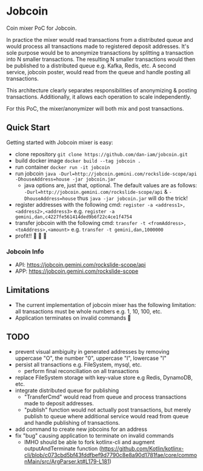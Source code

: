 # Jobcoin

Coin mixer PoC for Jobcoin.

In practice the mixer would read transactions from a distributed queue and would process all transactions made to registered
deposit addresses. It's sole purpose would be to anonymize transactions by splitting a transaction
into N smaller transactions. The resulting N smaller transactions would then be published to a distributed queue e.g. Kafka, Redis, etc. 
A second service, jobcoin poster, would read from the queue and handle posting all transactions.

This architecture clearly separates responsibilities of anonymizing & posting transactions. 
Additionally, it allows each operation to scale independently.

For this PoC, the mixer/anonymizer will both mix and post transactions.

## Quick Start

Getting started with Jobcoin mixer is easy:
* clone repository `git clone https://github.com/dan-iam/jobcoin.git`
* build docker image `docker build --tag jobcoin .`
* run container `docker run -it jobcoin`
* run jobcoin `java -Durl=http://jobcoin.gemini.com/rockslide-scope/api -DhouseAddress=house -jar jobcoin.jar`
    * java options are, just that, optional. The default values are as follows: `-Durl=http://jobcoin.gemini.com/rockslide-scope/api` & `-DhouseAddress=house` thus `java -jar jobcoin.jar` will do the trick!
* register addresses with the following cmd: `register -a <address1>,<address2>,<address3>` e.g. `register -a gemini,dan,c4227fe561414ded9b6f22c4ce1f4754`
* transfer jobcoin with the following cmd: `transfer -t <fromAddress>,<toAddress>,<amount>` e.g. `transfer -t gemini,dan,1000000`
* profit!! 💸 💸 💸

### Jobcoin Info
* API: https://jobcoin.gemini.com/rockslide-scope/api 
* APP: https://jobcoin.gemini.com/rockslide-scope 

## Limitations
* The current implementation of jobcoin mixer has the following limitation: all transactions must be whole numbers e.g. 1, 10, 100, etc.
* Application terminates on invalid commands 🤮

## TODO
* prevent visual ambiguity in generated addresses by removing uppercase "O", the number "0", uppercase "I", lowercase "l"
* persist all transactions e.g. FileSystem, mysql, etc.
    * perform final reconciliation on all transactions
* replace FileSystem storage with key-value store e.g Redis, DynamoDB, etc.
* integrate distributed queue for publishing
    * "TransferCmd" would read from queue and process transactions made to deposit addresses.
    * "publish" function would not actually post transactions, but merely publish to queue where additional service would read from queue and handle publishing of transactions.
* add command to create new jobcoins for an address
* fix "bug" causing application to terminate on invalid commands
   * IMHO should be able to fork kotlinx-cli and augment outputAndTerminate function (https://github.com/Kotlin/kotlinx-cli/blob/c073cbd5bf43fddfbef9d7790c8e8a90d1781fae/core/commonMain/src/ArgParser.kt#L179-L181)
